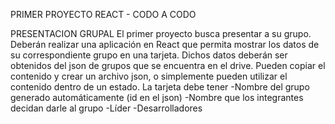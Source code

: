 PRIMER PROYECTO REACT - CODO A CODO

PRESENTACION GRUPAL
El primer proyecto busca presentar a su grupo. Deberán realizar una aplicación en React que permita mostrar los datos de su correspondiente grupo en una tarjeta. Dichos datos deberán ser obtenidos del json de grupos que se encuentra en el drive.
Pueden copiar el contenido y crear un archivo json, o simplemente pueden utilizar el contenido dentro de un estado.
La tarjeta debe tener
-Nombre del grupo generado automáticamente (id en el json)
-Nombre que los integrantes decidan darle al grupo
-Líder
-Desarrolladores
